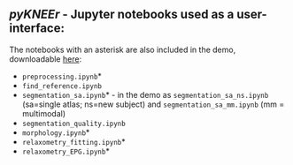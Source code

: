 ## *pyKNEEr* - Jupyter notebooks used as a user-interface:  

The notebooks with an asterisk are also included in the demo, downloadable [here](https://www.doi.org/10.5281/zenodo.3262307):
- `preprocessing.ipynb`*
- `find_reference.ipynb`  
- `segmentation_sa.ipynb`* - in the demo as `segmentation_sa_ns.ipynb` (sa=single atlas; ns=new subject) and `segmentation_sa_mm.ipynb` (mm = multimodal)  
- `segmentation_quality.ipynb`
- `morphology.ipynb`*  
- `relaxometry_fitting.ipynb`*  
- `relaxometry_EPG.ipynb`*  
